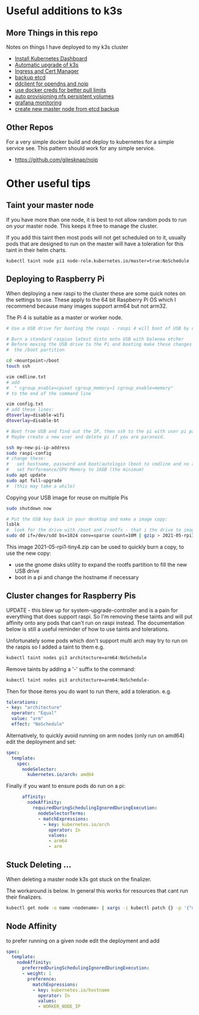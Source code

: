 Useful additions to k3s
=======================

More Things in this repo
------------------------
Notes on things I have deployed to my k3s cluster

- [Install Kubernetes Dashboard](deployed/dashboard/README.md)
- [Automatic upgrade of k3s](deployed/upgrade_plans/README.md)
- [Ingress and Cert Manager](deployed/ingress-nginx/README.md)
- [backup etcd](deployed/backup/README.md)
- [ddclient for opendns and noip](deployed/ddclient/README.md)
- [use docker creds for better pull limits](deployed/docker-account/README.md)
- [auto provisioning nfs persistent volumes](deployed/dynamic-nfs/README.md)
- [grafana monitoring](deployed/monitoring/README.md)
- [create new master node from etcd backup](deployed/ambassador/README.md)

Other Repos
-----------
For a very simple docker build and deploy to kubernetes for a simple service
see. This pattern should work for any simple service.

- https://github.com/gilesknap/noip

Other useful tips
=================

Taint your master node
----------------------
If you have more than one node, it is best to not allow random pods to run
on your master node. This keeps it free to manage the cluster.

If you add this taint then most pods will not get scheduled on to it,
usually pods that are designed to run on the master will have a toleration 
for this taint in their helm charts.
```
kubectl taint node pi1 node-role.kubernetes.io/master=true:NoSchedule
```

Deploying to Raspberry Pi
-------------------------

When deploying a new raspi to the cluster these are some quick notes on
the settings to use. These apply to the 64 bit Raspberry Pi OS which I
recommend because many images support arm64 but not arm32.

The Pi 4 is suitable as a master or worker node.

```bash
# Use a USB drive for booting the raspi - raspi 4 will boot of USB by default

# Burn a standard raspios latest disto onto USB with balenea etcher
# Before moving the USB drive to the Pi and booting make these changes in 
#  the /boot partition

cd <mountpoint>/boot
touch ssh

vim cmdline.txt 
# add
#  " cgroup_enable=cpuset cgroup_memory=1 cgroup_enable=memory"
# to the end of the command line

vim config.txt 
# add these lines:
dtoverlay=disable-wifi
dtoverlay=disable-bt

# Boot from USB and find out the IP, then ssh to the pi with user pi pass raspberry.
# Maybe create a new user and delete pi if you are paranoid.

ssh my-new-pi-ip-address
sudo raspi-config
# change these:
#   set hostname, password and boot/autologin (boot to cmdline and no autologin)
#   set Performance/GPU Memory to 16GB (the minimum)
sudo apt update
sudo apt full-upgrade
#  (this may take a while)
```

Copying your USB image for reuse on multiple Pis


```bash
sudo shutdown now

# Put the USB key back in your desktop and make a image copy:
lsblk
#  look for the drive with /boot and /rootfs - that i the drive to image e.g. /dev/sdd
sudo dd if=/dev/sdd bs=1024 conv=sparse count=10M | gzip > 2021-05-rpi1-tiny4.zip
```

This image 2021-05-rpi1-tiny4.zip can be used to quickly burn a copy, to use the new
copy:
- use the gnome disks utility to expand the rootfs partition to fill the new USB drive
- boot in a pi and change the hostname if necessary


Cluster changes for Raspberry Pis 
---------------------------------

UPDATE - this blew up for system-upgrade-controller and is a pain for everything
that does support raspi. So I'm removing these taints and will put affinity 
onto any pods that can't run on raspi instead. The documentation below is still
a useful reminder of how to use taints and tolerations.

Unfortunately some pods which don't support multi arch may try to run
on the raspis so I added a taint to them e.g.
```bash
kubectl taint nodes pi3 architecture=arm64:NoSchedule
```

Remove taints by adding a '-' suffix to the command:
``` bash
kubectl taint nodes pi3 architecture=arm64:NoSchedule-
```

Then for those items you do want to run there, add a toleration.
e.g.
``` yaml
tolerations:
- key: "architecture"
  operator: "Equal"
  value: "arm"
  effect: "NoSchedule"
```

Alternatively, to quickly avoid running on arm nodes (only run on amd64) edit the
deployment and set:

``` yaml
spec:
  template:
    spec:
      nodeSelector:
        kubernetes.io/arch: amd64
```

Finally if you want to ensure pods do run on a pi:
``` yaml
      affinity:
        nodeAffinity:
          requiredDuringSchedulingIgnoredDuringExecution:
            nodeSelectorTerms:
            - matchExpressions:
              - key: kubernetes.io/arch
                operator: In
                values:
                - arm64
                - arm

```


Stuck Deleting ...
------------------
When deleting a master node k3s got stuck on the finalizer.

The workaround is below. In general this works for resources that cant
run their finalizers.

``` bash
kubectl get node -o name <nodename> | xargs -i kubectl patch {} -p '{"metadata":{"finalizers":[]}}' --type=merge
```

Node Affinity
-------------
to prefer running on a given node edit the deployment and add


``` yaml
spec:
  template:
    nodeAffinity:
      preferredDuringSchedulingIgnoredDuringExecution:
      - weight: 1
        preference:
          matchExpressions:
          - key: kubernetes.io/hostname
            operator: In
            values:
            - WORKER_NODE_IP
```